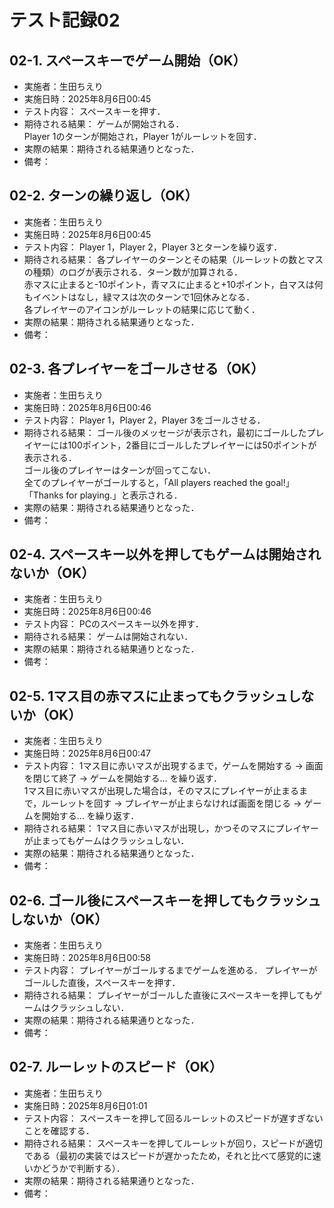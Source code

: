 # テスト記録02

## 02-1. スペースキーでゲーム開始（OK）
- 実施者：生田ちえり
- 実施日時：2025年8月6日00:45
- テスト内容：
スペースキーを押す．
- 期待される結果：
ゲームが開始される．<br>
Player 1のターンが開始され，Player 1がルーレットを回す．
- 実際の結果：期待される結果通りとなった．
- 備考：

## 02-2. ターンの繰り返し（OK）
- 実施者：生田ちえり
- 実施日時：2025年8月6日00:45
- テスト内容：
Player 1，Player 2，Player 3とターンを繰り返す．
- 期待される結果：
各プレイヤーのターンとその結果（ルーレットの数とマスの種類）のログが表示される．ターン数が加算される．<br>
赤マスに止まると-10ポイント，青マスに止まると+10ポイント，白マスは何もイベントはなし，緑マスは次のターンで1回休みとなる．<br>
各プレイヤーのアイコンがルーレットの結果に応じて動く．<br>
- 実際の結果：期待される結果通りとなった．
- 備考：

## 02-3. 各プレイヤーをゴールさせる（OK）
- 実施者：生田ちえり
- 実施日時：2025年8月6日00:46
- テスト内容：
Player 1，Player 2，Player 3をゴールさせる．
- 期待される結果：
ゴール後のメッセージが表示され，最初にゴールしたプレイヤーには100ポイント，2番目にゴールしたプレイヤーには50ポイントが表示される．<br>
ゴール後のプレイヤーはターンが回ってこない．<br>
全てのプレイヤーがゴールすると，「All players reached the goal!」「Thanks for playing.」と表示される．
- 実際の結果：期待される結果通りとなった．
- 備考：

## 02-4. スペースキー以外を押してもゲームは開始されないか（OK）
- 実施者：生田ちえり
- 実施日時：2025年8月6日00:46
- テスト内容：
PCのスペースキー以外を押す．
- 期待される結果：
ゲームは開始されない．
- 実際の結果：期待される結果通りとなった．
- 備考：

## 02-5. 1マス目の赤マスに止まってもクラッシュしないか（OK）
- 実施者：生田ちえり
- 実施日時：2025年8月6日00:47
- テスト内容：
1マス目に赤いマスが出現するまで，ゲームを開始する → 画面を閉じて終了 → ゲームを開始する… を繰り返す．<br>
1マス目に赤いマスが出現した場合は，そのマスにプレイヤーが止まるまで，ルーレットを回す → プレイヤーが止まらなければ画面を閉じる → ゲームを開始する… を繰り返す．
- 期待される結果：
1マス目に赤いマスが出現し，かつそのマスにプレイヤーが止まってもゲームはクラッシュしない．
- 実際の結果：期待される結果通りとなった．
- 備考：

## 02-6. ゴール後にスペースキーを押してもクラッシュしないか（OK）
- 実施者：生田ちえり
- 実施日時：2025年8月6日00:58
- テスト内容：
プレイヤーがゴールするまでゲームを進める．
プレイヤーがゴールした直後，スペースキーを押す．
- 期待される結果：
プレイヤーがゴールした直後にスペースキーを押してもゲームはクラッシュしない．
- 実際の結果：期待される結果通りとなった．
- 備考：

## 02-7. ルーレットのスピード（OK）
- 実施者：生田ちえり
- 実施日時：2025年8月6日01:01
- テスト内容：
スペースキーを押して回るルーレットのスピードが遅すぎないことを確認する．
- 期待される結果：
スペースキーを押してルーレットが回り，スピードが適切である（最初の実装ではスピードが遅かったため，それと比べて感覚的に速いかどうかで判断する）．
- 実際の結果：期待される結果通りとなった．
- 備考：